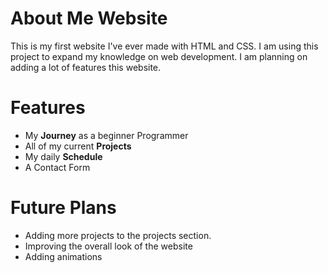 # About Me Website
This is my first website I've ever made with HTML and CSS. I am using this project to expand my knowledge on web development. I am planning on adding a lot of features this website. 

# Features
- My **Journey** as a beginner Programmer
- All of my current **Projects**
- My daily **Schedule** 
- A Contact Form

# Future Plans

- Adding more projects to the projects section.
- Improving the overall look of the website
- Adding animations
